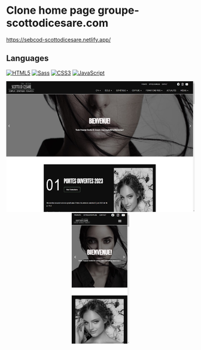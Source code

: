# Clone home page groupe-scottodicesare.com

https://sebcod-scottodicesare.netlify.app/

## Languages

[![HTML5](https://img.shields.io/badge/-HTML5-000?&logo=HTML5&logoColor=E34F26)](https://www.w3.org/html/)
[![Sass](https://img.shields.io/badge/-Sass-000?&logo=Sass&logoColor=CC6699)](https://sass-lang.com)
[![CSS3](https://img.shields.io/badge/-CSS3-000?&logo=CSS3&logoColor=1572B6)](https://developer.mozilla.org/fr/docs/Web/CSS)
[![JavaScript](https://img.shields.io/badge/-JavaScript-000?&logo=JavaScript&logoColor=F7DF1E)](https://developer.mozilla.org/en-US/docs/Web/JavaScript)

<p align="center">
  <img src="img\Capture d’écran 2023-05-23 210059.jpg" height="350" alt="Thumbnail Clone Nintendo.fr desktop" title="Clone_groupe-scottodicesare.com desktop">
  <img src="img\Capture d’écran 2023-05-23 203728.jpg" height="350" alt="Thumbnail Clone Nintendo.fr mobile" title="Clone_groupe-scottodicesare.com mobile">
</p>
